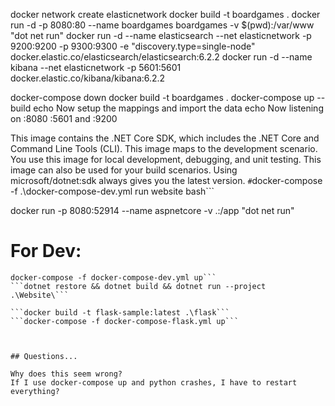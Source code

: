 docker network create elasticnetwork
docker build -t boardgames .
docker run -d -p 8080:80 --name boardgames boardgames -v $(pwd):/var/www "dot net run"
docker run -d --name elasticsearch --net elasticnetwork -p 9200:9200 -p 9300:9300 -e "discovery.type=single-node" docker.elastic.co/elasticsearch/elasticsearch:6.2.2
docker run -d --name kibana --net elasticnetwork -p 5601:5601 docker.elastic.co/kibana/kibana:6.2.2

docker-compose down
docker build -t boardgames .
docker-compose up --build
echo Now setup the mappings and import the data
echo Now listening on :8080 :5601 and :9200



This image contains the .NET Core SDK, which includes the .NET Core and Command Line Tools (CLI). This image maps to the development scenario. You use this image for local development, debugging, and unit testing. This image can also be used for your build scenarios. Using microsoft/dotnet:sdk always gives you the latest version.
```#```docker-compose -f  .\docker-compose-dev.yml run website  bash```

docker run -p 8080:52914 --name aspnetcore -v .:/app "dot net run"



# For Dev:

```// This will spin up elasticsearch and kibana
docker-compose -f docker-compose-dev.yml up```
```dotnet restore && dotnet build && dotnet run --project .\Website\```

```docker build -t flask-sample:latest .\flask```
```docker-compose -f docker-compose-flask.yml up```



## Questions...

Why does this seem wrong?
If I use docker-compose up and python crashes, I have to restart everything?